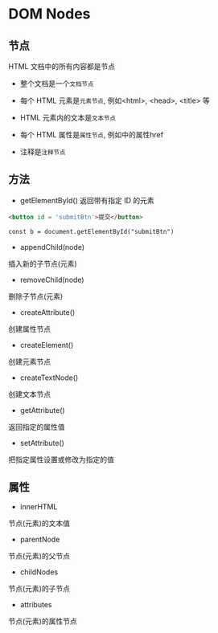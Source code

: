 <!--
 * @Description: 
 * @Version: 1.0
 * @Author: dmjcb
 * @Email:  
 * @Date: 2022-02-08 20:42:19
 * @LastEditors: dmjcb
 * @LastEditTime: 2023-04-19 12:06:37
-->

# DOM Nodes

## 节点

HTML 文档中的所有内容都是节点

- 整个文档是一个`文档节点`

- 每个 HTML 元素是`元素节点`, 例如\<html>, \<head>, \<title> 等

- HTML 元素内的文本是`文本节点`

- 每个 HTML 属性是`属性节点`, 例如<a>中的属性href
  
- 注释是`注释节点`

## 方法

- getElementById() 返回带有指定 ID 的元素

```html
<button id = 'submitBtn'>提交</button>

const b = document.getElementById("submitBtn")
```

- appendChild(node)

插入新的子节点(元素)

- removeChild(node)

删除子节点(元素)

- createAttribute()

创建属性节点

- createElement()

创建元素节点

- createTextNode()

创建文本节点

- getAttribute()

返回指定的属性值

- setAttribute()

把指定属性设置或修改为指定的值

## 属性

- innerHTML

节点(元素)的文本值

- parentNode

节点(元素)的父节点

- childNodes

节点(元素)的子节点

- attributes

节点(元素)的属性节点
